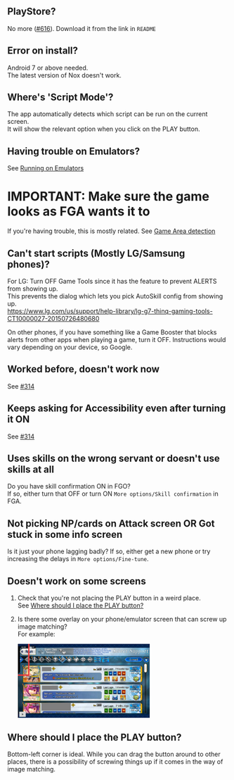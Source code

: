 ## PlayStore?
No more ([#616](https://github.com/Fate-Grand-Automata/FGA/issues/616)).
Download it from the link in `README`

## Error on install?
Android 7 or above needed.  
The latest version of Nox doesn't work.

## Where's 'Script Mode'?
The app automatically detects which script can be run on the current screen.  
It will show the relevant option when you click on the PLAY button.

## Having trouble on Emulators?

See [Running on Emulators](Running-on-Emulators)

# IMPORTANT: Make sure the game looks as FGA wants it to

If you're having trouble, this is mostly related.
See [Game Area detection](Game-Area-detection)

## Can't start scripts (Mostly LG/Samsung phones)?

For LG:
Turn OFF Game Tools since it has the feature to prevent ALERTS from showing up.  
This prevents the dialog which lets you pick AutoSkill config from showing up.  
https://www.lg.com/us/support/help-library/lg-g7-thinq-gaming-tools-CT10000027-20150726480680

On other phones, if you have something like a Game Booster that blocks alerts from other apps when playing a game, turn it OFF.
Instructions would vary depending on your device, so Google.

## Worked before, doesn't work now

See [#314](https://github.com/Fate-Grand-Automata/FGA/issues/314)

## Keeps asking for Accessibility even after turning it ON

See [#314](https://github.com/Fate-Grand-Automata/FGA/issues/314)

## Uses skills on the wrong servant or doesn't use skills at all

Do you have skill confirmation ON in FGO?  
If so, either turn that OFF or turn ON `More options/Skill confirmation` in FGA.

## Not picking NP/cards on Attack screen OR Got stuck in some info screen

Is it just your phone lagging badly? If so, either get a new phone or try increasing the delays in `More options/Fine-tune`.

## Doesn't work on some screens

1. Check that you're not placing the PLAY button in a weird place.  
   See [Where should I place the PLAY button?](#where-should-i-place-the-play-button)

2. Is there some overlay on your phone/emulator screen that can screw up image matching?  
   For example:
   
   <img src="img/overlay.jpg" width="300">

## Where should I place the PLAY button?

Bottom-left corner is ideal. While you can drag the button around to other places, there is a possibility of screwing things up if it comes in the way of image matching.